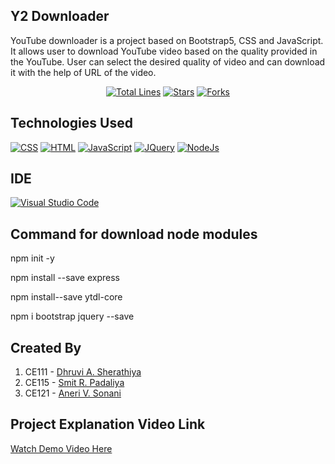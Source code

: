 ## Y2 Downloader
YouTube downloader is a project based on Bootstrap5, CSS and JavaScript. It allows user to download YouTube video based on the quality provided in the YouTube. User can select the desired quality of video and can download it with the help of URL of the video. 
<div align="center">
  <a href="#"><img src="https://sloc.xyz/github/Smit-05/WDW_Project_CE111_CE115_CE121" alt="Total Lines"/></a>
  <a href="#"><img src="https://img.shields.io/github/stars/Smit-05/WDW_Project_CE111_CE115_CE121" alt="Stars"/></a>
  <a href="#"><img src="https://img.shields.io/github/forks/Smit-05/WDW_Project_CE111_CE115_CE121" alt="Forks"/></a>
</div>

## Technologies Used
<p>
    <a href="#"><img alt="CSS" src="https://img.shields.io/badge/CSS3-1572B6?style=flat&logo=css3&logoColor=white"></a>
    <a href="#"><img alt="HTML" src="https://img.shields.io/badge/HTML5-E34F26?style=flat&logo=html5&logoColor=white"></a>
    <a href="#"><img alt="JavaScript" src="https://img.shields.io/badge/JavaScript-323330?style=flat&logo=javascript&logoColor=F7DF1E"></a>
    <a href="#"><img alt="JQuery" src="https://img.shields.io/badge/jQuery-0769AD?style=flat&logo=jquery&logoColor=white"></a>
  <a href="#"><img alt="NodeJs" src="https://img.shields.io/badge/Node.js-339933?style=flat&logo=nodedotjs&logoColor=white"></a>
</p>

## IDE
<p>
    <a href="#"><img alt="Visual Studio Code" src="https://img.shields.io/badge/Visual_Studio_Code-0078D4?style=flat&logo=visual%20studio%20code&logoColor=white"></a>
</p>

## Command for download node modules
npm init -y

npm install --save express

npm install--save ytdl-core

npm i bootstrap jquery --save

## Created By
1. CE111 - [Dhruvi A. Sherathiya](https://github.com/DhruviSherathiya)
2. CE115 - [Smit R. Padaliya](https://github.com/Smit-05)
3. CE121 - [Aneri V. Sonani](https://github.com/AneriSonani09)


## Project Explanation Video Link
[Watch Demo Video Here](https://drive.google.com/file/d/1XIclDIn-MUxho6pue7CapKjWS7Q4oFrC/view?usp=sharing)
<!-- https://drive.google.com/file/d/11VRUk53ab4mT2bTW2lGjPqspzLNfLjp2/view?usp=sharing -->
